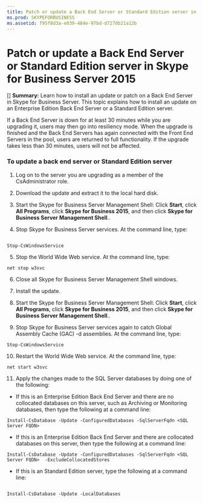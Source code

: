 ```yaml
---
title: Patch or update a Back End Server or Standard Edition server in Skype for Business Server 2015
ms.prod: SKYPEFORBUSINESS
ms.assetid: f95f8d3a-e039-484e-97bd-d727db21a12b
---
```



# Patch or update a Back End Server or Standard Edition server in Skype for Business Server 2015
[] **Summary:** Learn how to install an update or patch on a Back End Server in Skype for Business Server.
This topic explains how to install an update on an Enterprise Edition Back End Server or a Standard Edition server.
  
    
    

If a Back End Server is down for at least 30 minutes while you are upgrading it, users may then go into resiliency mode. When the upgrade is finished and the Back End Servers has again connected with the Front End Servers in the pool, users are returned to full functionality. If the upgrade takes less than 30 minutes, users will not be affected.
### To update a back end server or Standard Edition server


1. Log on to the server you are upgrading as a member of the CsAdministrator role.
    
  
2. Download the update and extract it to the local hard disk.
    
  
3. Start the Skype for Business Server Management Shell: Click **Start**, click **All Programs**, click **Skype for Business 2015**, and then click **Skype for Business Server Management Shell**..
    
  
4. Stop Skype for Business Server services. At the command line, type:
    
  ```
  
Stop-CsWindowsService
  ```

5. Stop the World Wide Web service. At the command line, type:
    
  ```
  net stop w3svc
  ```

6. Close all Skype for Business Server Management Shell windows.
    
  
7. Install the update.
    
  
8. Start the Skype for Business Server Management Shell: Click **Start**, click **All Programs**, click **Skype for Business 2015**, and then click **Skype for Business Server Management Shell**..
    
  
9. Stop Skype for Business Server services again to catch Global Assembly Cache (GAC) -d assemblies. At the command line, type:
    
  ```
  Stop-CsWindowsService
  ```

10. Restart the World Wide Web service. At the command line, type:
    
  ```
  net start w3svc
  ```

11. Apply the changes made to the SQL Server databases by doing one of the following:
    
  - If this is an Enterprise Edition Back End Server and there are no collocated databases on this server, such as Archiving or Monitoring databases, then type the following at a command line:
    
  ```
  Install-CsDatabase -Update -ConfiguredDatabases -SqlServerFqdn <SQL Server FQDN>
  ```

  - If this is an Enterprise Edition Back End Server and there are collocated databases on this server, then type the following at a command line:
    
  ```
  Install-CsDatabase -Update -ConfiguredDatabases -SqlServerFqdn <SQL Server FQDN>  -ExcludeCollocatedStores

  ```

  - If this is an Standard Edition server, type the following at a command line:
    
  ```
  
Install-CsDatabase -Update -LocalDatabases


  ```


